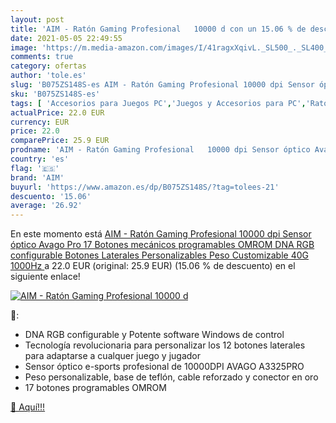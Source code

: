 ```yaml
---
layout: post
title: 'AIM - Ratón Gaming Profesional   10000 d con un 15.06 % de descuento'
date: 2021-05-05 22:49:55
image: 'https://m.media-amazon.com/images/I/41ragxXqivL._SL500_._SL400_.jpg'
comments: true
category: ofertas
author: 'tole.es'
slug: 'B075ZS148S-es AIM - Ratón Gaming Profesional 10000 dpi Sensor óptico...'
sku: 'B075ZS148S-es'
tags: [ 'Accesorios para Juegos PC','Juegos y Accesorios para PC','Ratones para gamers para PC','Videojuegos','aim','ratón', ]
actualPrice: 22.0 EUR
currency: EUR
price: 22.0
comparePrice: 25.9 EUR
prodname: 'AIM - Ratón Gaming Profesional   10000 dpi Sensor óptico Avago Pro 17 Botones mecánicos programables OMROM  DNA RGB configurable  Botones Laterales Personalizables  Peso Customizable  40G 1000Hz '
country: 'es'
flag: '🇪🇸'
brand: 'AIM'
buyurl: 'https://www.amazon.es/dp/B075ZS148S/?tag=tolees-21'
descuento: '15.06'
average: '26.92'
---
```


En este momento está [AIM - Ratón Gaming Profesional   10000 dpi Sensor óptico Avago Pro 17 Botones mecánicos programables OMROM  DNA RGB configurable  Botones Laterales Personalizables  Peso Customizable  40G 1000Hz ](https://www.amazon.es/dp/B075ZS148S/?tag=tolees-21) a 22.0 EUR (original: 25.9 EUR) (15.06 %  de descuento) en el siguiente enlace!

[![AIM - Ratón Gaming Profesional   10000 d](https://m.media-amazon.com/images/I/41ragxXqivL._SL500_._SL400_.jpg)](https://www.amazon.es/dp/B075ZS148S/?tag=tolees-21)

🔎:

- DNA RGB configurable y Potente software Windows de control
- Tecnología revolucionaria para personalizar los 12 botones laterales para adaptarse a cualquer juego y jugador
- Sensor óptico e-sports profesional de 10000DPI AVAGO A3325PRO
- Peso personalizable, base de teflón, cable reforzado y conector en oro
- 17 botones programables OMROM

[🛒 Aquí!!!](https://www.amazon.es/dp/B075ZS148S/?tag=tolees-21)
